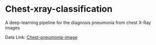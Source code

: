 # Chest-xray-classification
A deep-learning pipeline for the diagnosis pneumonia from chest X-Ray images

Data Link:
[Chest-pneumonia-image](https://www.kaggle.com/paultimothymooney/chest-xray-pneumonia)
